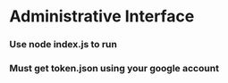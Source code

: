 # Administrative Interface

### Use node index.js to run
### Must get token.json using your google account
